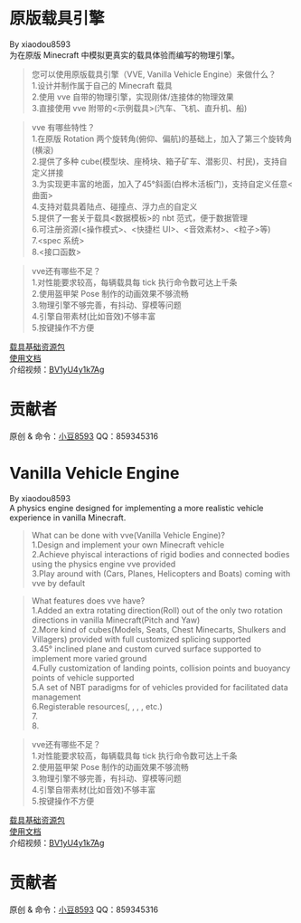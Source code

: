 # 原版载具引擎 
By xiaodou8593  
为在原版 Minecraft 中模拟更真实的载具体验而编写的物理引擎。  
> 您可以使用原版载具引擎（VVE, Vanilla Vehicle Engine）来做什么？  
    1.设计并制作属于自己的 Minecraft 载具  
    2.使用 vve 自带的物理引擎，实现刚体/连接体的物理效果  
    3.直接使用 vve 附带的<示例载具>(汽车、飞机、直升机、船)  

> vve 有哪些特性？  
	1.在原版 Rotation 两个旋转角(俯仰、偏航)的基础上，加入了第三个旋转角(横滚)  
	2.提供了多种 cube(模型块、座椅块、箱子矿车、潜影贝、村民)，支持自定义拼接  
	3.为实现更丰富的地面，加入了45°斜面(白桦木活板门)，支持自定义任意<曲面>  
	4.支持对载具着陆点、碰撞点、浮力点的自定义  
	5.提供了一套关于载具<数据模板>的 nbt 范式，便于数据管理  
	6.可注册资源(<操作模式>、<快捷栏 UI>、<音效素材>、<粒子>等)  
	7.<spec 系统>  
	8.<接口函数>  

> vve还有哪些不足？  
	1.对性能要求较高，每辆载具每 tick 执行命令数可达上千条  
	2.使用盔甲架 Pose 制作的动画效果不够流畅  
	3.物理引擎不够完善，有抖动、穿模等问题  
	4.引擎自带素材(比如音效)不够丰富  
	5.按键操作不方便  

[载具基础资源包](https://github.com/BX-Developers/VVE-Resources)   
[使用文档](https://github.com/BX-Developers/VVE-Documents)   
介绍视频：[BV1yU4y1k7Ag](https://www.bilibili.com/video/BV1yU4y1k7Ag)
# 贡献者
原创 & 命令：[小豆8593](https://space.bilibili.com/206987540) QQ：859345316  

# Vanilla Vehicle Engine
By xiaodou8593  
A physics engine designed for implementing a more realistic vehicle experience in vanilla Minecraft.  
> What can be done with vve(Vanilla Vehicle Engine)?  
    1.Design and implement your own Minecraft vehicle  
    2.Achieve phyiscal interactions of rigid bodies and connected bodies using the physics engine vve provided  
    3.Play around with <example vehicles>(Cars, Planes, Helicopters and Boats) coming with vve by default  

> What features does vve have?   
	1.Added an extra rotating direction(Roll) out of the only two rotation directions in vanilla Minecraft(Pitch and Yaw)  
	2.More kind of cubes(Models, Seats, Chest Minecarts, Shulkers and Villagers) provided with full customized splicing supported  
	3.45° inclined plane and custom curved surface supported to implement more varied ground  
	4.Fully customization of landing points, collision points and buoyancy points of vehicle supported  
	5.A set of NBT paradigms for <data templates> of vehicles provided for facilitated data management  
	6.Registerable resources(<Operating modes>, <Hotbar UI>, <Sound effects>, <Particles>, etc.)  
	7.<spec system>  
	8.<function interfaces>  

> vve还有哪些不足？  
	1.对性能要求较高，每辆载具每 tick 执行命令数可达上千条  
	2.使用盔甲架 Pose 制作的动画效果不够流畅  
	3.物理引擎不够完善，有抖动、穿模等问题  
	4.引擎自带素材(比如音效)不够丰富  
	5.按键操作不方便  
    
[载具基础资源包](https://github.com/BX-Developers/VVE-Resources)   
[使用文档](https://github.com/BX-Developers/VVE-Documents)   
介绍视频：[BV1yU4y1k7Ag](https://www.bilibili.com/video/BV1yU4y1k7Ag)
# 贡献者
原创 & 命令：[小豆8593](https://space.bilibili.com/206987540) QQ：859345316  